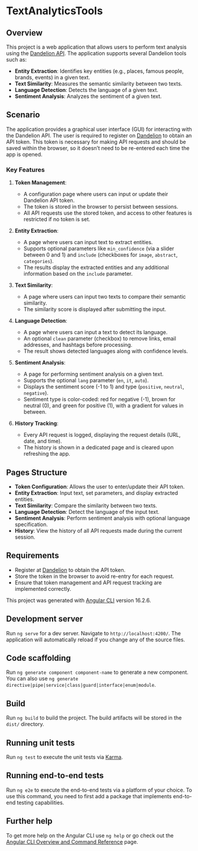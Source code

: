 # TextAnalyticsTools

## Overview
This project is a web application that allows users to perform text analysis using the [Dandelion API](https://dandelion.eu/). The application supports several Dandelion tools such as:
- **Entity Extraction**: Identifies key entities (e.g., places, famous people, brands, events) in a given text.
- **Text Similarity**: Measures the semantic similarity between two texts.
- **Language Detection**: Detects the language of a given text.
- **Sentiment Analysis**: Analyzes the sentiment of a given text.

## Scenario
The application provides a graphical user interface (GUI) for interacting with the Dandelion API. The user is required to register on [Dandelion](https://dandelion.eu/) to obtain an API token. This token is necessary for making API requests and should be saved within the browser, so it doesn’t need to be re-entered each time the app is opened.

### Key Features
1. **Token Management**: 
   - A configuration page where users can input or update their Dandelion API token. 
   - The token is stored in the browser to persist between sessions.
   - All API requests use the stored token, and access to other features is restricted if no token is set.

2. **Entity Extraction**: 
   - A page where users can input text to extract entities. 
   - Supports optional parameters like `min_confidence` (via a slider between 0 and 1) and `include` (checkboxes for `image`, `abstract`, `categories`).
   - The results display the extracted entities and any additional information based on the `include` parameter.

3. **Text Similarity**:
   - A page where users can input two texts to compare their semantic similarity. 
   - The similarity score is displayed after submitting the input.

4. **Language Detection**:
   - A page where users can input a text to detect its language.
   - An optional `clean` parameter (checkbox) to remove links, email addresses, and hashtags before processing.
   - The result shows detected languages along with confidence levels.

5. **Sentiment Analysis**:
   - A page for performing sentiment analysis on a given text.
   - Supports the optional `lang` parameter (`en`, `it`, `auto`).
   - Displays the sentiment score (-1 to 1) and type (`positive`, `neutral`, `negative`). 
   - Sentiment type is color-coded: red for negative (-1), brown for neutral (0), and green for positive (1), with a gradient for values in between.

6. **History Tracking**:
   - Every API request is logged, displaying the request details (URL, date, and time).
   - The history is shown in a dedicated page and is cleared upon refreshing the app.

## Pages Structure
- **Token Configuration**: Allows the user to enter/update their API token.
- **Entity Extraction**: Input text, set parameters, and display extracted entities.
- **Text Similarity**: Compare the similarity between two texts.
- **Language Detection**: Detect the language of the input text.
- **Sentiment Analysis**: Perform sentiment analysis with optional language specification.
- **History**: View the history of all API requests made during the current session.

## Requirements
- Register at [Dandelion](https://dandelion.eu/) to obtain the API token.
- Store the token in the browser to avoid re-entry for each request.
- Ensure that token management and API request tracking are implemented correctly.



This project was generated with [Angular CLI](https://github.com/angular/angular-cli) version 16.2.6.

## Development server

Run `ng serve` for a dev server. Navigate to `http://localhost:4200/`. The application will automatically reload if you change any of the source files.

## Code scaffolding

Run `ng generate component component-name` to generate a new component. You can also use `ng generate directive|pipe|service|class|guard|interface|enum|module`.

## Build

Run `ng build` to build the project. The build artifacts will be stored in the `dist/` directory.

## Running unit tests

Run `ng test` to execute the unit tests via [Karma](https://karma-runner.github.io).

## Running end-to-end tests

Run `ng e2e` to execute the end-to-end tests via a platform of your choice. To use this command, you need to first add a package that implements end-to-end testing capabilities.

## Further help

To get more help on the Angular CLI use `ng help` or go check out the [Angular CLI Overview and Command Reference](https://angular.io/cli) page.
